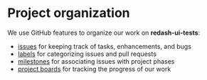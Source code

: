 # Project organization

We use GitHub features to organize our work on **redash-ui-tests**:

- [issues][issues] for keeping track of tasks, enhancements, and bugs
- [labels][labels] for categorizing issues and pull requests
- [milestones][milestones] for associating issues with project phases
- [project boards][projects] for tracking the progress of our work

[issues]: https://github.com/mozilla/redash-ui-tests/issues
[labels]: https://github.com/mozilla/redash-ui-tests/labels
[milestones]: https://github.com/mozilla/redash-ui-tests/milestones
[projects]: https://github.com/mozilla/redash-ui-tests/projects
